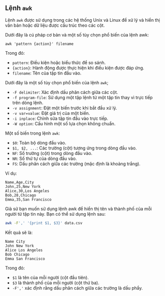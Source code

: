 ## Lệnh `awk`

Lệnh `awk` được sử dụng trong các hệ thống Unix và Linux để xử lý và hiển thị văn bản hoặc dữ liệu được cấu trúc theo các cột. 

Dưới đây là cú pháp cơ bản và một số tùy chọn phổ biến của lệnh awk:

```
awk 'pattern {action}' filename
```

Trong đó:
- `pattern`: Điều kiện hoặc biểu thức để so sánh.
- `{action}`: Hành động được thực hiện khi điều kiện được đáp ứng.
- `filename`: Tên của tập tin đầu vào.

Dưới đây là một số tùy chọn phổ biến của lệnh `awk`;

- `-F delimiter`: Xác định dấu phân cách giữa các cột.
- `-f program-file`: Sử dụng một tập lệnh từ một tập tin thay vì trực tiếp trên dòng lệnh.
- `-v assignment`: Đặt một biến trước khi bắt đầu xử lý.
- `-v var=value`: Đặt giá trị của một biến.
- `-i inplace`: Chỉnh sửa tập tin đầu vào trực tiếp.
- `-W option`: Cấu hình một số lựa chọn không chuẩn.

Một số biến trong lệnh `awk`:

- `$0`: Toàn bộ dòng đầu vào.
- `$1, $2, ...`: Các trường (cột) tương ứng trong dòng đầu vào.
- `NF`: Số trường (cột) trong dòng đầu vào.
- `NR`: Số thứ tự của dòng đầu vào.
- `FS`: Dấu phân cách giữa các trường (mặc định là khoảng trắng).

Ví dụ:

```csv
Name,Age,City
John,25,New York
Alice,30,Los Angeles
Bob,28,Chicago
Emma,35,San Francisco
```

Giả sử bạn muốn sử dụng lệnh awk để hiển thị tên và thành phố của mỗi người từ tập tin này. Bạn có thể sử dụng lệnh sau:

```bash
awk -F',' '{print $1, $3}' data.csv
```

Kết quả sẽ là:

```
Name City
John New York
Alice Los Angeles
Bob Chicago
Emma San Francisco
```

Trong đó:
- `$1` là tên của mỗi người (cột đầu tiên).
- `$3` là thành phố của mỗi người (cột thứ ba).
- `-F','` xác định rằng dấu phân cách giữa các trường là dấu phẩy.
